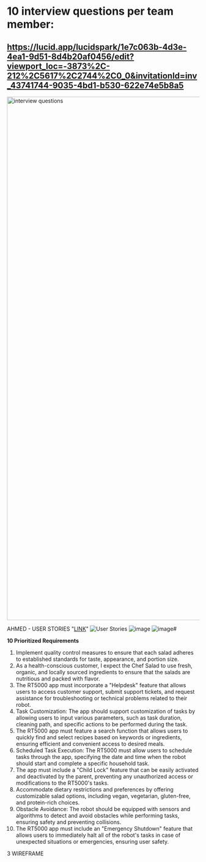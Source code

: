 # 10 interview questions per team member:
## https://lucid.app/lucidspark/1e7c063b-4d3e-4ea1-9d51-8d4b20af0456/edit?viewport_loc=-3873%2C-212%2C5617%2C2744%2C0_0&invitationId=inv_43741744-9035-4bd1-b530-622e74e5b8a5

<img width="1365" alt="interview questions" src="https://github.com/L1DLID/RT5000/assets/142946140/64149aa4-f2dd-4cf7-8f1e-ab7e0ed67349">

AHMED - USER STORIES "[LINK](https://trello.com/b/ZgujB0rt/robotasker-5000)"
![User Stories](https://github.com/L1DLID/RT5000/assets/143013239/7d763dc8-9396-4c9f-b10d-11677827b664)
![image](https://github.com/L1DLID/RT5000/assets/142946184/8e32dbe9-3dce-42f2-bf55-3502e0893cd7)
![image](https://github.com/L1DLID/RT5000/assets/142946184/d68e3869-5f04-47ef-b625-2884c8e22821)# 


**10 Prioritized Requirements**
1.  Implement quality control measures to ensure that each salad adheres to established standards for taste, appearance, and portion size.
2.  As a health-conscious customer, I expect the Chef Salad to use fresh, organic, and locally sourced ingredients to ensure that the salads are nutritious and packed with flavor.
3.  The RT5000 app must incorporate a "Helpdesk" feature that allows users to access customer support, submit support tickets, and request assistance for troubleshooting or technical problems related to their robot.
4.  Task Customization: The app should support customization of tasks by allowing users to input various parameters, such as task duration, cleaning path, and specific actions to be performed during the task.
5.  The RT5000 app must feature a search function that allows users to quickly find and select recipes based on keywords or ingredients, ensuring efficient and convenient access to desired meals.
6.  Scheduled Task Execution: The RT5000 must allow users to schedule tasks through the app, specifying the date and time when the robot should start and complete a specific household task.
7.  The app must include a "Child Lock" feature that can be easily activated and deactivated by the parent, preventing any unauthorized access or modifications to the RT5000's tasks.
8.  Accommodate dietary restrictions and preferences by offering customizable salad options, including vegan, vegetarian, gluten-free, and protein-rich choices.
9.  Obstacle Avoidance: The robot should be equipped with sensors and algorithms to detect and avoid obstacles while performing tasks, ensuring safety and preventing collisions.
10.  The RT5000 app must include an "Emergency Shutdown" feature that allows users to immediately halt all of the robot's tasks in case of unexpected situations or emergencies, ensuring user safety.

3 WIREFRAME 
